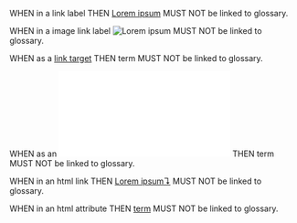 WHEN in a link label THEN [Lorem ipsum](./Headline.md) MUST NOT be linked to glossary.

WHEN in a image link label ![Lorem ipsum](./Headline) MUST NOT be linked to glossary.

WHEN as a [link target](dolor.md) THEN term MUST NOT be linked to glossary.

WHEN as an ![image link target](dolor.md) THEN term MUST NOT be linked to glossary.

WHEN in an html link THEN <a href="../glossary.md" title="">[Lorem ipsum↴](../glossary.md#lorem-ipsum)</a> MUST NOT be linked to glossary.

WHEN in an html attribute THEN <a href="dolor">term</a> MUST NOT be linked to glossary.
